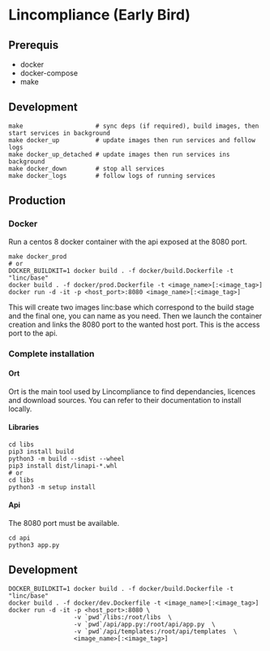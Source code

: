 # Lincompliance (Early Bird)

## Prerequis

* docker
* docker-compose
* make


## Development

```shell
make                    # sync deps (if required), build images, then start services in background
make docker_up          # update images then run services and follow logs
make docker_up_detached # update images then run services ins background
make docker_down        # stop all services
make docker_logs        # follow logs of running services
```


## Production

### Docker

Run a centos 8 docker container with the api exposed at the 8080 port.


```shell
make docker_prod
# or
DOCKER_BUILDKIT=1 docker build . -f docker/build.Dockerfile -t "linc/base"
docker build . -f docker/prod.Dockerfile -t <image_name>[:<image_tag>]
docker run -d -it -p <host_port>:8080 <image_name>[:<image_tag>]
```


This will create two images linc:base which correspond to the build stage and the final one, you can name as you need.
Then we launch the container creation and links the 8080 port to the wanted host port. This is the access port to the api.


### Complete installation

#### Ort


Ort is the main tool used by Lincompliance to find dependancies, licences and download sources.
You can refer to their documentation to install locally.


#### Libraries


```shell
cd libs
pip3 install build
python3 -m build --sdist --wheel
pip3 install dist/linapi-*.whl
# or
cd libs
python3 -m setup install
```


#### Api


The 8080 port must be available.


```shell
cd api
python3 app.py
```


## Development


```shell
DOCKER_BUILDKIT=1 docker build . -f docker/build.Dockerfile -t "linc/base"
docker build . -f docker/dev.Dockerfile -t <image_name>[:<image_tag>]
docker run -d -it -p <host_port>:8080 \
                  -v `pwd`/libs:/root/libs  \
                  -v `pwd`/api/app.py:/root/api/app.py  \
                  -v `pwd`/api/templates:/root/api/templates  \
                  <image_name>[:<image_tag>]  
```
